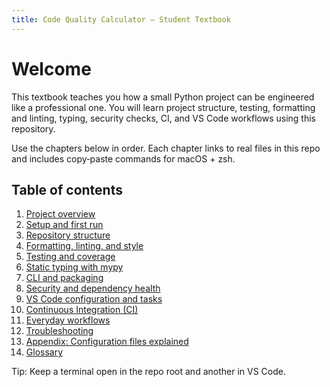 ```yaml
---
title: Code Quality Calculator — Student Textbook
---
```


# Welcome

This textbook teaches you how a small Python project can be engineered like a professional one. You will learn project structure, testing, formatting and linting, typing, security checks, CI, and VS Code workflows using this repository.

Use the chapters below in order. Each chapter links to real files in this repo and includes copy‑paste commands for macOS + zsh.

## Table of contents

1. [Project overview](./01-overview.md)
2. [Setup and first run](./02-setup.md)
3. [Repository structure](./03-structure.md)
4. [Formatting, linting, and style](./04-tooling.md)
5. [Testing and coverage](./05-testing.md)
6. [Static typing with mypy](./06-typing.md)
7. [CLI and packaging](./07-cli.md)
8. [Security and dependency health](./10-security.md)
9. [VS Code configuration and tasks](./09-vscode.md)
10. [Continuous Integration (CI)](./08-ci.md)
11. [Everyday workflows](./11-workflows.md)
12. [Troubleshooting](./12-troubleshooting.md)
13. [Appendix: Configuration files explained](./appendix-configs.md)
14. [Glossary](./glossary.md)

Tip: Keep a terminal open in the repo root and another in VS Code.
